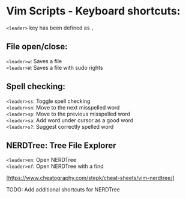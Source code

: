 Vim Scripts - Keyboard shortcuts:
=================================

`<leader>` key has been defined as `,`

File open/close:
----------------
`<leader>w`: Saves a file<br/>
`<leader>W`: Saves a file with sudo rights<br/>


Spell checking:
---------------

`<leader>ss`: Toggle spell checking<br/>
`<leader>sn`: Move to the next misspelled word<br/>
`<leader>sp`: Move to the previous misspelled word<br/>
`<leader>sa`: Add word under cursor as a good word<br/>
`<leader>s?`: Suggest correctly spelled word<br/>

NERDTree: Tree File Explorer
----------------------------

`<leader>nn`: Open NERDTree<br/>
`<leader>nf`: Open NERDTree with a find<br/>

[https://www.cheatography.com/stepk/cheat-sheets/vim-nerdtree/]

TODO: Add additional shortcuts for NERDTree
